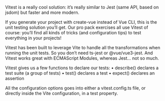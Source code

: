 Vitest is a really cool solution: it’s really similar to Jest (same API, based on jsdom) but faster and more modern.

If you generate your project with create-vue instead of Vue CLI, this is the unit testing solution
you’ll get. Our pro pack exercises all use Vitest of course: you’ll find all kinds of tricks (and
configuration tips) to test everything in your projects!

Vitest has been built to leverage Vite to handle all the transformations when running the unit tests. So you don’t need ts-jest or @vue/vue3-jest. And Vitest works great with ECMAScript Modules, whereas Jest… not so much.

Vitest gives us a few functions to declare our tests:
• describe() declares a test suite (a group of tests)
• test() declares a test
• expect() declares an assertion

All the configuration options goes into either a vitest.config.ts file, or directly inside the Vite
configuration, in a test property.

